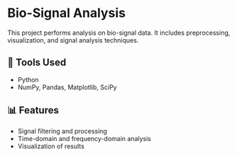 # Bio-Signal Analysis

This project performs analysis on bio-signal data. It includes preprocessing, visualization, and signal analysis techniques.

## 🔧 Tools Used
- Python
- NumPy, Pandas, Matplotlib, SciPy

## 📊 Features
- Signal filtering and processing
- Time-domain and frequency-domain analysis
- Visualization of results


